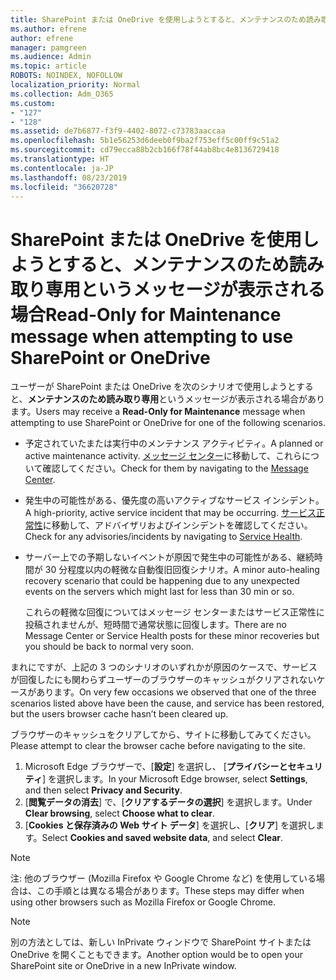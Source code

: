 ```yaml
---
title: SharePoint または OneDrive を使用しようとすると、メンテナンスのため読み取り専用というメッセージが表示される場合
ms.author: efrene
author: efrene
manager: pamgreen
ms.audience: Admin
ms.topic: article
ROBOTS: NOINDEX, NOFOLLOW
localization_priority: Normal
ms.collection: Adm_O365
ms.custom:
- "127"
- "128"
ms.assetid: de7b6877-f3f9-4402-8072-c73783aaccaa
ms.openlocfilehash: 5b1e56253d6deeb0f9ba2f753eff5c00ff9c51a2
ms.sourcegitcommit: cd79ecca88b2cb166f78f44ab8bc4e8136729418
ms.translationtype: HT
ms.contentlocale: ja-JP
ms.lasthandoff: 08/23/2019
ms.locfileid: "36620728"
---
```

# <a name="read-only-for-maintenance-message-when-attempting-to-use-sharepoint-or-onedrive"></a><span data-ttu-id="83702-102">SharePoint または OneDrive を使用しようとすると、メンテナンスのため読み取り専用というメッセージが表示される場合</span><span class="sxs-lookup"><span data-stu-id="83702-102">Read-Only for Maintenance message when attempting to use SharePoint or OneDrive</span></span>

<span data-ttu-id="83702-103">ユーザーが SharePoint または OneDrive を次のシナリオで使用しようとすると、**メンテナンスのため読み取り専用**というメッセージが表示される場合があります。</span><span class="sxs-lookup"><span data-stu-id="83702-103">Users may receive a **Read-Only for Maintenance** message when attempting to use SharePoint or OneDrive for one of the following scenarios.</span></span> 

-   <span data-ttu-id="83702-104">予定されていたまたは実行中のメンテナンス アクティビティ。</span><span class="sxs-lookup"><span data-stu-id="83702-104">A planned or active maintenance activity.</span></span>  <span data-ttu-id="83702-105">[メッセージ センター](https://portal.office.com/adminportal/home#/messagecenter)に移動して、これらについて確認してください。</span><span class="sxs-lookup"><span data-stu-id="83702-105">Check for them by navigating to the [Message Center](https://portal.office.com/adminportal/home#/messagecenter).</span></span>
-   <span data-ttu-id="83702-106">発生中の可能性がある、優先度の高いアクティブなサービス インシデント。</span><span class="sxs-lookup"><span data-stu-id="83702-106">A high-priority, active service incident that may be occurring.</span></span> <span data-ttu-id="83702-107">[サービス正常性](https://portal.office.com/adminportal/home#/servicehealth)に移動して、アドバイザリおよびインシデントを確認してください。</span><span class="sxs-lookup"><span data-stu-id="83702-107">Check for any advisories/incidents by navigating to [Service Health](https://portal.office.com/adminportal/home#/servicehealth).</span></span>
-   <span data-ttu-id="83702-108">サーバー上での予期しないイベントが原因で発生中の可能性がある、継続時間が 30 分程度以内の軽微な自動復旧回復シナリオ。</span><span class="sxs-lookup"><span data-stu-id="83702-108">A minor auto-healing recovery scenario that could be happening due to any unexpected events on the servers which might last for less than 30 min or so.</span></span> 
    
    <span data-ttu-id="83702-109">これらの軽微な回復についてはメッセージ センターまたはサービス正常性に投稿されませんが、短時間で通常状態に回復します。</span><span class="sxs-lookup"><span data-stu-id="83702-109">There are no Message Center or Service Health posts for these minor recoveries but you should be back to normal very soon.</span></span>

<span data-ttu-id="83702-110">まれにですが、上記の 3 つのシナリオのいずれかが原因のケースで、サービスが回復したにも関わらずユーザーのブラウザーのキャッシュがクリアされないケースがあります。</span><span class="sxs-lookup"><span data-stu-id="83702-110">On very few occasions we observed that one of the three scenarios listed above have been the cause, and service has been restored, but the users browser cache hasn’t been cleared up.</span></span>

<span data-ttu-id="83702-111">ブラウザーのキャッシュをクリアしてから、サイトに移動してみてください。</span><span class="sxs-lookup"><span data-stu-id="83702-111">Please attempt to clear the browser cache before navigating to the site.</span></span>

1. <span data-ttu-id="83702-112">Microsoft Edge ブラウザーで、[**設定**] を選択し、 [**プライバシーとセキュリティ**] を選択します。</span><span class="sxs-lookup"><span data-stu-id="83702-112">In your Microsoft Edge browser, select **Settings**, and then select **Privacy and Security**.</span></span>
2. <span data-ttu-id="83702-113">[**閲覧データの消去**] で、[**クリアするデータの選択**] を選択します。</span><span class="sxs-lookup"><span data-stu-id="83702-113">Under **Clear browsing**, select **Choose what to clear**.</span></span>
3. <span data-ttu-id="83702-114">[**Cookies と保存済みの Web サイト データ**] を選択し、[**クリア**] を選択します。</span><span class="sxs-lookup"><span data-stu-id="83702-114">Select **Cookies and saved website data**, and select **Clear**.</span></span>

>[!Note] 
> <span data-ttu-id="83702-115">注: 他のブラウザー (Mozilla Firefox や Google Chrome など) を使用している場合は、この手順とは異なる場合があります。</span><span class="sxs-lookup"><span data-stu-id="83702-115">These steps may differ when using other browsers such as Mozilla Firefox or Google Chrome.</span></span>

>[!Note] 
> <span data-ttu-id="83702-116">別の方法としては、新しい InPrivate ウィンドウで SharePoint サイトまたは OneDrive を開くこともできます。</span><span class="sxs-lookup"><span data-stu-id="83702-116">Another option would be to open your SharePoint site or OneDrive in a new InPrivate window.</span></span>